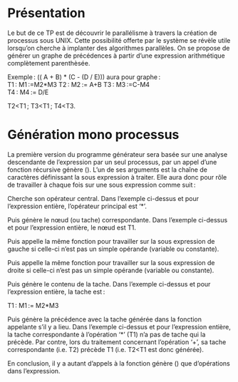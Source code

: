 # Présentation
  Le but de ce TP est de découvrir le parallélisme à travers la création de processus sous UNIX.
  Cette possibilité offerte par le système se révèle utile lorsqu’on cherche à implanter des algorithmes parallèles. On se propose de générer un graphe de précédences à partir d’une expression arithmétique complètement parenthèsée.  

  Exemple : 
   (( A + B) * (C - (D / E)))   aura pour graphe :					
   T1 : M1 :=M2*M3 
   T2 : M2 := A+B 
   T3 : M3 :=C-M4												
   T4 : M4 := D/E 
 
T2<T1 ; T3<T1 ; T4<T3. 

# Génération mono processus 

  La première version du programme générateur  sera basée sur une analyse descendante de l’expression par un seul processus, par un appel d’une fonction récursive génère (). L’un de ses arguments est la chaîne de caractères définissant la sous expression à traiter. Elle aura donc pour rôle de travailler à chaque fois sur une sous expression comme suit : 

  Cherche son opérateur central. Dans l’exemple ci-dessus et pour l’expression entière, l’opérateur principal est ‘*’. 

  Puis génère le nœud (ou tache) correspondante. Dans l’exemple ci-dessus et pour l’expression entière, le nœud est T1. 

  Puis appelle la même fonction pour travailler sur la sous expression de gauche si celle-ci n’est pas un simple opérande (variable ou constante). 

  Puis appelle la même fonction pour travailler sur la sous expression de droite si celle-ci n’est pas un simple opérande (variable ou constante). 

  Puis génère le contenu de la tache. Dans l’exemple ci-dessus et pour l’expression entière, la tache est :  

  T1 : M1 := M2*M3 

  Puis génère la précédence avec la tache générée dans la fonction appelante s’il y a lieu. Dans l’exemple ci-dessus et pour l’expression entière, la tache correspondante à l’opération ‘*’ (T1) n’a pas de tache qui la précède. Par contre, lors du traitement concernant l’opération ‘+’, sa tache correspondante (i.e. T2) précède T1 (i.e. T2<T1 est donc générée). 

  En conclusion, il y a autant d’appels à la fonction génère () que d’opérations dans l’expression. 